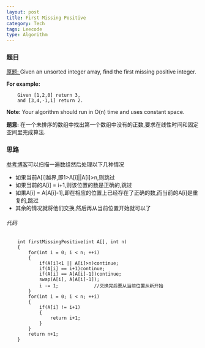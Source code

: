 ```yaml
---
layout: post
title: First Missing Positive
category: Tech
tags: Leecode
type: Algorithm
---
```


### 题目
[原题: ](http://oj.leetcode.com/problems/first-missing-positive/)Given an unsorted integer array, find the first missing positive integer.

<b>For example:</b>

        Given [1,2,0] return 3,
        and [3,4,-1,1] return 2.

<b>Note: </b>Your algorithm should run in O(n) time and uses constant space.

<b>题意: </b>在一个未排序的数组中找出第一个数组中没有的正数,要求在线性时间和固定空间里完成算法.

### 思路
[参考博客](http://www.cnblogs.com/linyx/p/3730126.html)可以扫描一遍数组然后处理以下几种情况

+ 如果当前A[i]越界,即1>A[i]||A[i]>n,则跳过
+ 如果当前的A[i] = i+1,则该位置的数是正确的,跳过
+ 如果A[i] = A[A[i]-1],即在相应的位置上已经存在了正确的数,而当前的A[i]是重复的,跳过
+ 其余的情况就将他们交换,然后再从当前位置开始就可以了

###### 代码

		int firstMissingPositive(int A[], int n)
        {
            for(int i = 0; i < n; ++i)
            {
                if(A[i]<1 || A[i]>n)continue;
                if(A[i] == i+1)continue;
                if(A[i] == A[A[i]-1])continue;
                swap(A[i], A[A[i]-1]);
                i -= 1;             //交换完后要从当前位置从新开始
            }
            for(int i = 0; i < n; ++i)
            {
                if(A[i] != i+1)
                {
                    return i+1;
                }
            }
            return n+1;
        }
